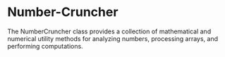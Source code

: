 # Number-Cruncher
The NumberCruncher class provides a collection of mathematical and numerical utility methods for analyzing numbers, processing arrays, and performing computations.
